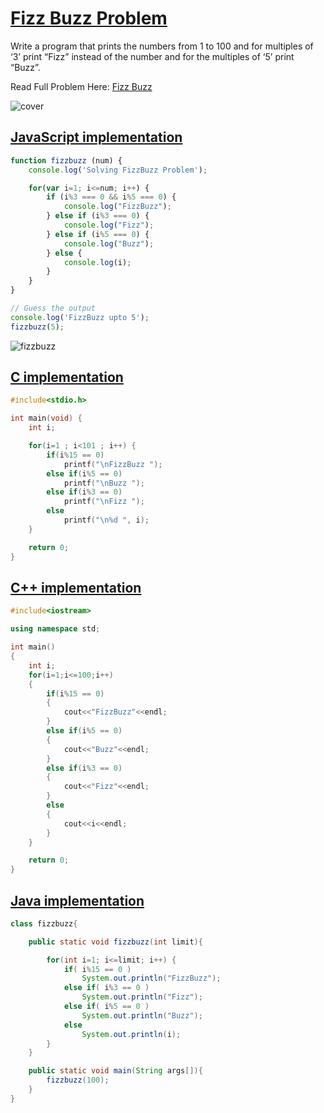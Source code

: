 # [Fizz Buzz Problem](https://medium.com/code-to-express/daily-codes-day-1-the-classical-fizzbuzz-problem-346abe09101c)

Write a program that prints the numbers from 1 to 100 and for multiples of ‘3’ print “Fizz” instead of the number and for the multiples of ‘5’ print “Buzz”.

Read Full Problem Here: [Fizz Buzz](https://medium.com/code-to-express/daily-codes-day-1-the-classical-fizzbuzz-problem-346abe09101c)

![cover](./cover.png)

## [JavaScript implementation](./fizzbuzz.js)

```js
function fizzbuzz (num) {
    console.log('Solving FizzBuzz Problem');         

    for(var i=1; i<=num; i++) {
        if (i%3 === 0 && i%5 === 0) {
            console.log("FizzBuzz");
        } else if (i%3 === 0) {
            console.log("Fizz");
        } else if (i%5 === 0) {
            console.log("Buzz");
        } else {
            console.log(i);
        }
    }
}

// Guess the output
console.log('FizzBuzz upto 5');
fizzbuzz(5);
```

![fizzbuzz](./code.png)

## [C implementation](./fizzbuzz.c)

```c
#include<stdio.h>

int main(void) {
    int i;

    for(i=1 ; i<101 ; i++) {
        if(i%15 == 0)
            printf("\nFizzBuzz ");
        else if(i%5 == 0)
            printf("\nBuzz ");
        else if(i%3 == 0)
            printf("\nFizz ");
        else
            printf("\n%d ", i);   
    }

    return 0;
}
```

## [C++ implementation](./fizzbuzz.cpp)

```cpp
#include<iostream>

using namespace std;

int main()
{
    int i;
    for(i=1;i<=100;i++)
    {
        if(i%15 == 0)
        {
            cout<<"FizzBuzz"<<endl;
        }
        else if(i%5 == 0)
        {
            cout<<"Buzz"<<endl;
        }
        else if(i%3 == 0)
        {
            cout<<"Fizz"<<endl;
        }
        else
        {
            cout<<i<<endl;
        }
    }

    return 0;
}

```

## [Java implementation](./fizzbuzz.java)

```java
class fizzbuzz{

	public static void fizzbuzz(int limit){

		for(int i=1; i<=limit; i++) {
	        if( i%15 == 0 )
	            System.out.println("FizzBuzz");
	        else if( i%3 == 0 )
	            System.out.println("Fizz");
	        else if( i%5 == 0 )
	            System.out.println("Buzz");
	        else
	            System.out.println(i);
	    }
	}

	public static void main(String args[]){
		fizzbuzz(100);
	}
}
```

